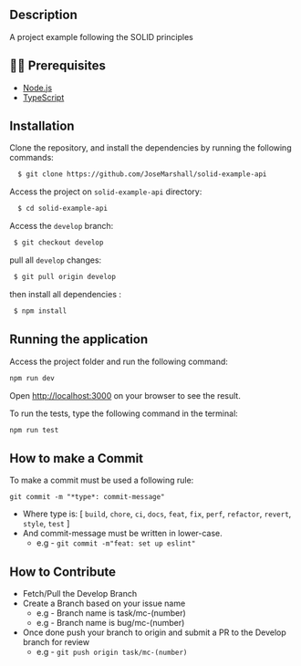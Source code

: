 
## Description

A project example following the SOLID principles

## ✋🏻 Prerequisites

- [Node.js](https://nodejs.org/en/)
- [TypeScript](https://www.typescriptlang.org/)

## Installation

Clone the repository, and install the dependencies by running the following commands:

```sh
  $ git clone https://github.com/JoseMarshall/solid-example-api
```

Access the project on `solid-example-api` directory:

```sh
  $ cd solid-example-api
```

Access the `develop` branch:

```sh
 $ git checkout develop
```

pull all `develop` changes:

```sh
 $ git pull origin develop
```

then install all dependencies :

```sh
 $ npm install
```

## Running the application

Access the project folder and run the following command:

```bash
npm run dev
```

Open [http://localhost:3000](http://localhost:3000) on your browser to see the result.

To run the tests, type the following command in the terminal:

```sh
npm run test
```

## How to make a Commit

To make a commit must be used a following rule:

`git commit -m "*type*: commit-message"`

- Where type is: [ `build`, `chore`, `ci`, `docs`, `feat`, `fix`, `perf`, `refactor`, `revert`, `style`, `test` ]
- And commit-message must be written in lower-case.
  - e.g - `git commit -m"feat: set up eslint"`

## How to Contribute

- Fetch/Pull the Develop Branch
- Create a Branch based on your issue name
  - e.g - Branch name is task/mc-(number)
  - e.g - Branch name is bug/mc-(number)
- Once done push your branch to origin and submit a PR to the Develop branch for review
  - e.g - `git push origin task/mc-(number)`
